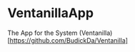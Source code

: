 VentanillaApp
=============

The App for the System (Ventanilla)[https://github.com/BudickDa/Ventanilla]
